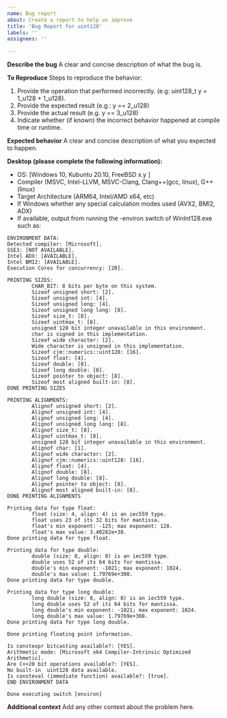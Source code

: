 ```yaml
---
name: Bug report
about: Create a report to help us improve
title: 'Bug Report for uint128'
labels: ''
assignees: ''

---
```


**Describe the bug**
A clear and concise description of what the bug is.

**To Reproduce**
Steps to reproduce the behavior:
1. Provide the operation that performed incorrectly.  (e.g: uint128_t y = 1_u128 + 1_u128).
2. Provide the expected result (e.g.: y == 2_u128)
3. Provide the actual result (e.g. y == 3_u128)
4. Indicate whether (if known) the incorrect behavior happened at compile time or runtime.

**Expected behavior**
A clear and concise description of what you expected to happen.

**Desktop (please complete the following information):**
 - OS: [Windows 10, Kubuntu 20.10, FreeBSD x.y ]
 - Compiler (MSVC, Intel-LLVM, MSVC-Clang, Clang++(gcc, linux), G++(linux)
 - Target Architecture (ARM64, Intel/AMD x64, etc)
 - If Windows whether any special calculation modes used (AVX2, BMI2, ADX)
 -  If available, output from running the -environ switch of WinInt128.exe such as:
 
```plaintext
ENVIRONMENT DATA:
Detected compiler: [Microsoft].
SSE3: [NOT AVAILABLE].
Intel ADX: [AVAILABLE].
Intel BMI2: [AVAILABLE].
Execution Cores for concurrency: [20].

PRINTING SIZES:
        CHAR_BIT: 8 bits per byte on this system.
        Sizeof unsigned short: [2].
        Sizeof unsigned int: [4].
        Sizeof unsigned long: [4].
        Sizeof unsigned long long: [8].
        Sizeof size_t: [8].
        Sizeof uintmax_t: [8].
        unsigned 128 bit integer unavailable in this environment.
        char is signed in this implementation.
        Sizeof wide character: [2].
        Wide character is unsigned in this implementation.
        Sizeof cjm::numerics::uint128: [16].
        Sizeof float: [4].
        Sizeof double: [8].
        Sizeof long double: [8].
        Sizeof pointer to object: [8].
        Sizeof most aligned built-in: [8].
DONE PRINTING SIZES

PRINTING ALIGNMENTS:
        Alignof unsigned short: [2].
        Alignof unsigned int: [4].
        Alignof unsigned long: [4].
        Alignof unsigned long long: [8].
        Alignof size_t: [8].
        Alignof uintmax_t: [8].
        unsigned 128 bit integer unavailable in this environment.
        Alignof char: [1].
        Alignof wide character: [2].
        Alignof cjm::numerics::uint128: [16].
        Alignof float: [4].
        Alignof double: [8].
        Alignof long double: [8].
        Alignof pointer to object: [8].
        Alignof most aligned built-in: [8].
DONE PRINTING ALIGNMENTS

Printing data for type float:
        float (size: 4, align: 4) is an iec559 type.
        float uses 23 of its 32 bits for mantissa.
        float's min exponent: -125; max exponent: 128.
        float's max value: 3.40282e+38.
Done printing data for type float.

Printing data for type double:
        double (size: 8, align: 8) is an iec559 type.
        double uses 52 of its 64 bits for mantissa.
        double's min exponent: -1021; max exponent: 1024.
        double's max value: 1.79769e+308.
Done printing data for type double.

Printing data for type long double:
        long double (size: 8, align: 8) is an iec559 type.
        long double uses 52 of its 64 bits for mantissa.
        long double's min exponent: -1021; max exponent: 1024.
        long double's max value: 1.79769e+308.
Done printing data for type long double.

Done printing floating point information.

Is constexpr bitcasting available?: [YES].
Arithmetic mode: [Microsoft x64 Compiler-Intrinsic Optimized Arithmetic].
Are C++20 bit operations available?: [YES].
No built-in  uint128 data available.
Is consteval (immediate function) available?: [true].
END ENVIRONMENT DATA

Done executing switch [environ]
```



**Additional context**
Add any other context about the problem here.
